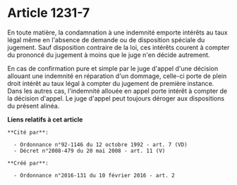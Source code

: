 # Article 1231-7

En toute matière, la condamnation à une indemnité emporte intérêts au taux légal même en l'absence de demande ou de
disposition spéciale du jugement. Sauf disposition contraire de la loi, ces intérêts courent à compter du prononcé du
jugement à moins que le juge n'en décide autrement. 

En cas de confirmation pure et simple par le juge d'appel d'une décision allouant une indemnité en réparation d'un dommage,
celle-ci porte de plein droit intérêt au taux légal à compter du jugement de première instance. Dans les autres cas,
l'indemnité allouée en appel porte intérêt à compter de la décision d'appel. Le juge d'appel peut toujours déroger aux
dispositions du présent alinéa.

**Liens relatifs à cet article**

	**Cité par**:

	  - Ordonnance n°92-1146 du 12 octobre 1992 - art. 7 (VD)
	  - Décret n°2008-479 du 20 mai 2008 - art. 11 (V)

	**Créé par**:

	  - Ordonnance n°2016-131 du 10 février 2016 - art. 2
